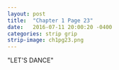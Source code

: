 ```yaml
---
layout: post
title:  "Chapter 1 Page 23"
date:   2016-07-11 20:00:20 -0400
categories: strip grip
strip-image: ch1pg23.png
---
```

"LET'S DANCE"
